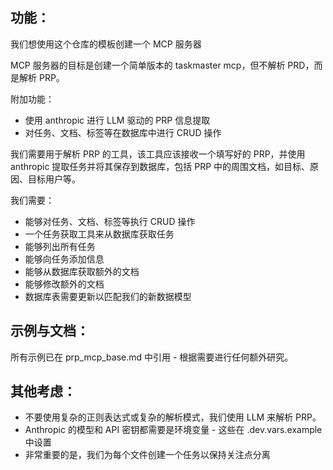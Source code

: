 ## 功能：

我们想使用这个仓库的模板创建一个 MCP 服务器

MCP 服务器的目标是创建一个简单版本的 taskmaster mcp，但不解析 PRD，而是解析 PRP。

附加功能：

- 使用 anthropic 进行 LLM 驱动的 PRP 信息提取
- 对任务、文档、标签等在数据库中进行 CRUD 操作

我们需要用于解析 PRP 的工具，该工具应该接收一个填写好的 PRP，并使用 anthropic 提取任务并将其保存到数据库，包括 PRP 中的周围文档，如目标、原因、目标用户等。

我们需要：

- 能够对任务、文档、标签等执行 CRUD 操作
- 一个任务获取工具来从数据库获取任务
- 能够列出所有任务
- 能够向任务添加信息
- 能够从数据库获取额外的文档
- 能够修改额外的文档
- 数据库表需要更新以匹配我们的新数据模型

## 示例与文档：

所有示例已在 prp_mcp_base.md 中引用 - 根据需要进行任何额外研究。

## 其他考虑：

- 不要使用复杂的正则表达式或复杂的解析模式，我们使用 LLM 来解析 PRP。
- Anthropic 的模型和 API 密钥都需要是环境变量 - 这些在 .dev.vars.example 中设置
- 非常重要的是，我们为每个文件创建一个任务以保持关注点分离